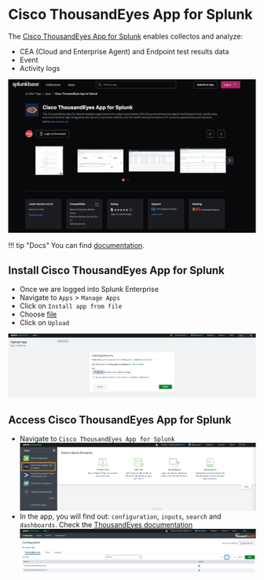 
# Cisco ThousandEyes App for Splunk

The [Cisco ThousandEyes App for Splunk](https://splunkbase.splunk.com/app/7719) enables collectos and analyze:

- CEA (Cloud and Enterprise Agent) and Endpoint test results data
- Event
- Activity logs

![SplunkBase](../img/thousandeyes_splunk_app/splunkbase.png)

!!! tip "Docs"
    You can find [documentation](https://docs.thousandeyes.com/product-documentation/integration-guides/custom-built-integrations/splunk-app).

## Install Cisco ThousandEyes App for Splunk

- Once we are logged into Splunk Enterprise 
- Navigate to `Apps` > `Manage Apps`
- Click on `Install app from file`
- Choose [file](thousandeyes_splunk_app/cisco-thousandeyes-app-for-splunk_0022.tgz)
- Click on `Upload`

![upload](../img/thousandeyes_splunk_app/upload.png)


## Access Cisco ThousandEyes App for Splunk

- Navigate to `Cisco ThousandEyes App for Splunk`
![navigate app](../img/thousandeyes_splunk_app/navigate_app.png)
- In the app, you will find out: `configuration`, `inputs`, `search` and `dashboards`. Check the [ThousandEyes documentation](https://docs.thousandeyes.com/product-documentation/integration-guides/custom-built-integrations/splunk-app)
![configuration](../img/thousandeyes_splunk_app/configuration.png)
